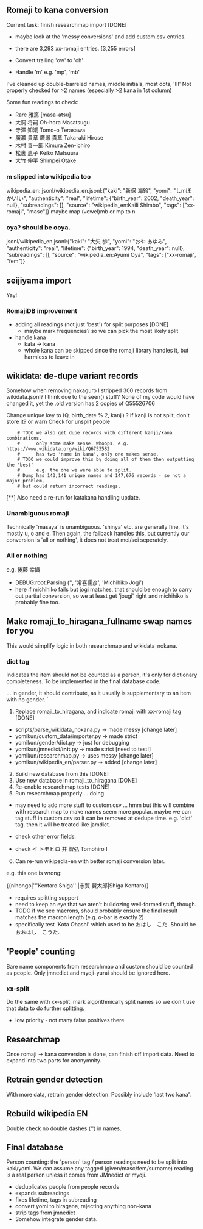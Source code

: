 ## Romaji to kana conversion

Current task: finish researchmap import [DONE]
 - maybe look at the 'messy conversions' and add custom.csv entries.
 - there are 3,293 xx-romaji entries. [3,255 errors]

 - Convert trailing 'ow' to 'oh'
 - Handle 'm' e.g. 'mp', 'mb'

I've cleaned up double-barreled names, middle initials, most dots, 'III'
Not properly checked for >2 names (especially >2 kana in 1st column)

Some fun readings to check:

 - Rare 雅篤 [masa-atsu]
 - 大洞 将嗣	Oh-hora Masatsugu
 - 寺澤 知潮	Tomo-o Terasawa
 - 廣瀬 貴章	廣瀬 貴章	Taka-aki Hirose
 - 木村 善一郎	Kimura Zen-ichiro
 - 松裏 恵子	Keiko Matsuura
 - 大竹 伸平	Shimpei Otake

### m slipped into wikipedia too

wikipedia_en: jsonl/wikipedia_en.jsonl:{"kaki": "新保 海鈴", "yomi": "しmぼ かいlい", "authenticity": "real", "lifetime": {"birth_year": 2002, "death_year": null}, "subreadings": [], "source": "wikipedia_en:Kaili Shimbo", "tags": ["xx-romaji", "masc"]}
 maybe map (vowel)mb or mp to n

### oya? should be ooya.

jsonl/wikipedia_en.jsonl:{"kaki": "大矢 歩", "yomi": "おや あゆみ", "authenticity": "real", "lifetime": {"birth_year": 1994, "death_year": null}, "subreadings": [], "source": "wikipedia_en:Ayumi Oya", "tags": ["xx-romaji", "fem"]}


## seijiyama import

Yay!

### RomajiDB improvement

 - adding all readings (not just 'best') for split purposes [DONE]
   - maybe mark frequencies? so we can pick the most likely split
 - handle kana
   - kata -> kana
   - whole kana can be skipped since the romaji library handles it, but
     harmless to leave in

## wikidata: de-dupe variant records

Somehow when removing nakaguro I stripped 300 records from wikidata.jsonl?
I think due to the seen() stuff? None of my code would have changed it, yet
the .old version has 2 copies of Q55526706

Change unique key to (Q, birth_date % 2, kanji) ?
 if kanji is not split, don't store it? or warn
 Check for unsplit people

        # TODO we also get dupe records with different kanji/kana combinations,
        #      only some make sense. Whoops. e.g. https://www.wikidata.org/wiki/Q6753582
        #      has two 'name in kana', only one makes sense.
        # TODO we could improve this by doing all of them then outputting the 'best'
        #      e.g. the one we were able to split.
        # Dump has 143,141 unique names and 147,676 records - so not a major problem,
        # but could return incorrect readings.

[**] Also need a re-run for katakana handling update.

### Unambiguous romaji

Technically 'masaya' is unambiguous. 'shinya' etc. are generally
fine, it's mostly u, o and e. Then again, the fallback handles
this, but currently our conversion is 'all or nothing', it does not
treat mei/sei seperately.

### All or nothing

 e.g. 後藤 幸織

 - DEBUG:root:Parsing ('', '常喜儒彦', 'Michihiko Jogi')
 - here if michihiko fails but jogi matches, that should be enough to
   carry out partial conversion, so we at least get 'jougi' right
   and michihiko is probably fine too.

## Make romaji_to_hiragana_fullname swap names for you

This would simplify logic in both researchmap and wikidata_nokana.

### dict tag

Indicates the item should not be counted as a person, it's only for dictionary
completeness. To be implemented in the final database code.

 ... in gender, it should contribute, as it usually is supplementary to
     an item with no gender.
`
1. Replace romaji_to_hiragana, and indicate romaji with xx-romaji tag [DONE]

- scripts/parse_wikidata_nokana.py   -> made messy [change later]
- yomikun/custom_data/importer.py -> made strict
- yomikun/gender/dict.py -> just for debugging
- yomikun/jmnedict/**init**.py -> made strict [need to test!]
- yomikun/researchmap.py -> uses messy [change later]
- yomikun/wikipedia_en/parser.py -> added [change later]

2. Build new database from this  [DONE]
3. Use new database in romaji_to_hiragana  [DONE]
4. Re-enable researchmap tests  [DONE]
5. Run researchmap properly ... doing

- may need to add more stuff to custom.csv
  ... hmm but this will combine with research map to make names seem
  more popular. maybe we can tag stuff in custom.csv so it can be
  removed at dedupe time. e.g. 'dict' tag. then it will be treated
  like jamdict.
- check other error fields.

- check イ トモヒロ     井 智弘 Tomohiro I

6. Can re-run wikipedia-en with better romaji conversion later.

e.g. this one is wrong:

 {{nihongo|'''Kentaro Shiga'''|志賀 賢太郎|Shiga Kentaro}}

- requires splitting support
- need to keep an eye that we aren't bulldozing well-formed stuff,
  though.
- TODO if we see macrons, should probably ensure the final result
  matches the macron length (e.g. o-bar is exactly 2)
- specifically test 'Kota Ohashi' which used to be おはし　こた. Should be
  おおはし　こうた.

## 'People' counting

Bare name components from researchmap and custom should be counted as
people. Only jmnedict and myoji-yurai should be ignored here.

### xx-split

Do the same with xx-split: mark algorithmically split names so we don't
use that data to do further splitting.

- low priority - not many false positives there

## Researchmap

Once romaji -> kana conversion is done, can finish off import data.
Need to expand into two parts for anonymnity.

## Retrain gender detection

With more data, retrain gender detection. Possibly include 'last two
kana'.

## Rebuild wikipedia EN

Double check no double dashes ('') in names.

## Final database

Person counting: the 'person' tag / person readings need to be split
into kaki/yomi. We can assume any tagged (given/masc/fem/surname)
reading is a real person unless it comes from JMnedict or myoji.

- deduplicates people from people records
- expands subreadings
- fixes lifetime, tags in subreading
- convert yomi to hiragana, rejecting anything non-kana
- strip tags from jmnedict
- Somehow integrate gender data.
